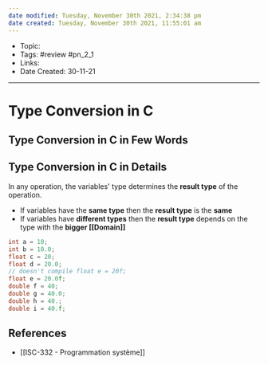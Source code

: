 ```yaml
---
date modified: Tuesday, November 30th 2021, 2:34:38 pm
date created: Tuesday, November 30th 2021, 11:55:01 am
---
```


- Topic:
- Tags: #review #pn_2_1
- Links:
- Date Created: 30-11-21

---

# Type Conversion in C

## Type Conversion in C in Few Words

## Type Conversion in C in Details

In any operation, the variables' type determines the **result type** of the operation.

- If variables have the **same type** then the **result type** is the **same**
- If variables have **different types** then the **result type** depends on the type with the **bigger [[Domain]]**

```c
int a = 10;
int b = 10.0;
float c = 20;
float d = 20.0;
// doesn't compile float e = 20f; 
float e = 20.0f;
double f = 40;
double g = 40.0;
double h = 40.;
double i = 40.f;
```

## References

- [[ISC-332 - Programmation système]]
